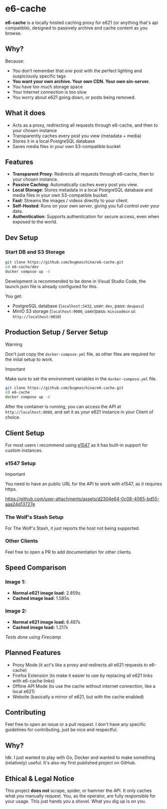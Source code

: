 # e6-cache

**e6-cache** is a locally hosted caching proxy for e621 (or anything that's api compatible), designed to passively archive and cache content as you browse.

## Why?

Because:

* You don’t remember that *one* post with the perfect lighting and suspiciously specific tags
* **You want your own archive. Your own CDN. Your own sin-server.**
* You have too much storage space
* Your Internet connection is too slow
* You worry about e621 going down, or posts being removed.

## What it does

* Acts as a proxy, redirecting all requests through e6-cache, and then to your chosen instance
* Transparently caches every post you view (metadata + media)
* Stores it in a local PostgreSQL database
* Saves media files in your own S3-compatible bucket

## Features

* **Transparent Proxy**: Redirects all requests through e6-cache, then to your chosen instance.
* **Passive Caching**: Automatically caches every post you view.
* **Local Storage**: Stores metadata in a local PostgreSQL database and media files in your own S3-compatible bucket.
* **Fast**: Streams the images / videos directly to your client.
* **Self-Hosted**: Runs on your own server, giving you full control over your data.
* **Authentication**: Supports authentication for secure access, even when exposed to the world.

## Dev Setup

### Start DB and S3 Storage
```bash
git clone https://github.com/bugmaschine/e6-cache.git
cd e6-cache/dev
docker compose up -d
```

Development is recommended to be done in Visual Studio Code, the launch.json file is already configured for this.

You get:

* PostgreSQL database (`localhost:5432`, user: `dev`, pass: `devpass`)
* MinIO S3 storage (`localhost:9000`, user/pass: `minioadmin` ui: `http://localhost:9010`)

## Production Setup / Server Setup

> [!WARNING]  
> Don't just copy the `docker-compose.yml` file, as other files are required for the inital setup to work.

> [!IMPORTANT]
> Make sure to set the environment variables in the `docker-compose.yml` file.

```bash
git clone https://github.com/bugmaschine/e6-cache.git
cd e6-cache
docker compose up -d
```

After the container is running, you can access the API at `http://localhost:8080`, and set it as your e621 instance in your Client of choice.

## Client Setup

For most users i recommend using [e1547](https://github.com/clragon/e1547) as it has built-in support for custom instances.

### e1547 Setup
> [!IMPORTANT]
> You need to have an public URL for the API to work with e1547, as it requires https.

https://github.com/user-attachments/assets/d2304e64-0c08-4065-bd55-aaa24d13727e

### The Wolf's Stash Setup
For The Wolf's Stash, it just reports the host not being supported.

### Other Clients
Feel free to open a PR to add documentation for other clients.


## Speed Comparison

### Image 1:
- **Normal e621 image load:** 2.859s
- **Cached image load:** 1.585s


### Image 2:
- **Normal e621 image load:** 8.487s
- **Cached image load:** 1.217s

*Tests done using Firecamp*

## Planned Features

* Proxy Mode (it act's like a proxy and redirects all e621 requests to e6-cache)
* Firefox Extension (to make it easier to use by replacing all e621 links with e6-cache links)
* Offline API Mode (to use the cache without internet connection, like a local e621)
* Website (basically a mirror of e621, but with the cache enabled)

## Contributing

Feel free to open an issue or a pull request. I don't have any specific guidelines for contributing, just be nice and respectful.

## Why?

Idk. I just wanted to play with Go, Docker and wanted to make something (relatively) useful. It's also my first published project on GitHub.

## Ethical & Legal Notice

This project **does not** scrape, spider, or hammer the API. It only caches what *you* manually request.
You, as the operator, are fully responsible for your usage. This just hands you a shovel. What you dig up is on you.